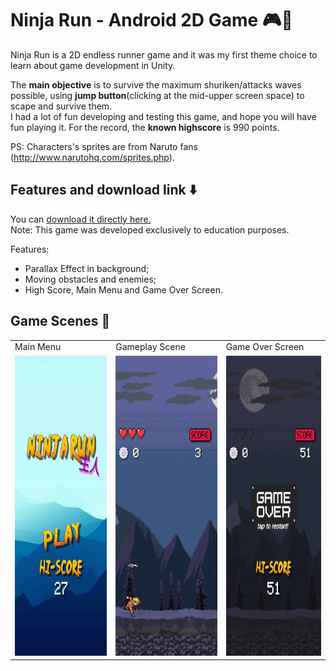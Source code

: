 # Ninja Run - Android 2D Game :video_game::running:

Ninja Run is a 2D endless runner game and it was my first theme choice to learn about game development in Unity.    

The **main objective** is to survive the maximum shuriken/attacks waves possible, using **jump button**(clicking at the mid-upper screen space) to scape and survive them.  
I had a lot of fun developing and testing this game, and hope you will have fun playing it. For the record, the **known highscore** is 990 points.  

PS: Characters's sprites are from Naruto fans (http://www.narutohq.com/sprites.php).

## Features and download link :arrow_down:

You can [download it directly here.](http://abre.ai/ninja-run)  
Note: This game was developed exclusively to education purposes.

Features:
- Parallax Effect in background;
- Moving obstacles and enemies;
- High Score, Main Menu and Game Over Screen.


## Game Scenes :movie_camera:
<table>
  <tr>
    <td>Main Menu</td>
     <td>Gameplay Scene</td>
     <td>Game Over Screen</td>
  </tr>
  <tr>
    <td><img src="readme_attributes/1-current/1-menu.gif" width=270 height=480></td>
    <td><img src="readme_attributes/1-current/1-gameplay.gif" width=270 height=480></td>
    <td><img src="readme_attributes/1-current/1-game-over.gif" width=270 height=480></td>
  </tr>
 </table>
